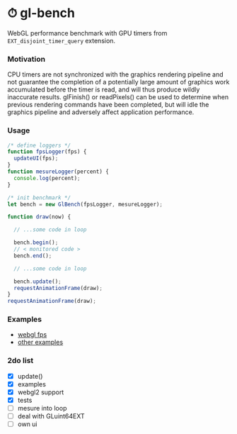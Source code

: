 # ⏱ gl-bench

WebGL performance benchmark with GPU timers from `EXT_disjoint_timer_query` extension.

### Motivation
CPU timers are not synchronized with the graphics rendering pipeline and not guarantee the completion of a potentially
large amount of graphics work accumulated before the timer is read, and will thus produce wildly inaccurate results.
glFinish() or readPixels() can be used to determine when previous rendering commands have been completed,
but will idle the graphics pipeline and adversely affect application performance.

### Usage
```javascript
/* define loggers */
function fpsLogger(fps) {
  updateUI(fps);
}
function mesureLogger(percent) {
  console.log(percent);
}

/* init benchmark */
let bench = new GlBench(fpsLogger, mesureLogger);

function draw(now) {

  // ...some code in loop

  bench.begin();
  // < monitored code >
  bench.end();

  // ...some code in loop

  bench.update();
  requestAnimationFrame(draw);
}
requestAnimationFrame(draw);
```

### Examples
- [webgl fps](https://munrocket.github.io/gl-bench/docs/fps-webgl1.html)
- [other examples](https://munrocket.github.io/gl-bench/docs/)

### 2do list
- [x] update()
- [x] examples
- [x] webgl2 support
- [x] tests
- [ ] mesure into loop
- [ ] deal with GLuint64EXT
- [ ] own ui